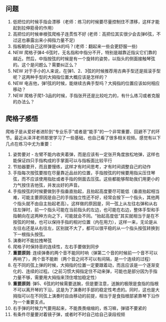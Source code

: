 ## 问题

1. 低把位的时候手指会漂移（老师：练习的时候要尽量控制住不漂移，这样才能起到拉伸筋骨的作用）
1. 高把位的时候单根弦爬格子连贯性不好 (老师：高把位其实很少会去弹6弦，不过这也暴露出来小拇指力量不足)
1. 指板朝向自己这样弹是ok的吗？(老师：翻起来一些会更舒服一些)
1. NEW 爬格子弹4-6弦时，无名指和中指分不开，特别是越靠近指尖它们靠的越近。然后，中指按弦的时候是有一个旋转的姿势，以指头的侧面接触琴弦的。这个是问题么？需要纠正么？
1. NEW 对于手小的人来说，在弹1、2、3弦的时候推荐用古典手型还是摇滚手型呢？这两种手型的大拇指位置大概应该是怎样的？
1. NEW 电吉他，弹1弦的时候，能继续古典手型吗？大拇指的位置应该如何相应移动？
1. NEW 爬格子爬1-3品的时候，手指张开还是比较吃力的，有什么练习或者克服的办法么？


## 爬格子感悟

爬格子是从爱好者进阶到“专业乐手”或者是“能手”的一个非常重要、回避不了的环节。最近从泽洋老师那里学习了一些基础，也自己看了很多相关视频。感觉有以下几点在练习中尤为重要：

1. 姿势要对 - 左臂不能内收夹着弹，而是应该有一定张开角度放松地弹，这样也能保证四只手指构成的手掌面可以与指板面比较平行
1. 节拍器要开，而且要慢练，这样才有时间思考，才有时间调整自己的动作
1. 手指每次按弦要按在尽量靠近品丝的位置，手指按弦的时候要用指尖压住琴弦，而不应该使用指肚或者手指的侧面去压弦。这些都能够帮助我们用更小的力气按住吉他弦，并发出好的声音。
1. 手指按弦的时候要做到手指垂直抬起，且抬起高度要尽可能低（垂直抬起相当难，可能主要原因是自己的手指独立性还不好，经常会按下一个指头，其他两个指头就不由自主抬起老高）。这样做的原因是，同一弦上从左往右弹和从右往左弹时，前一个指头可能在当前指头的左边，也可能在右边，整体手型和手指朝向在这两种方向之下，可能就会不同。“抬起高度低”其实就相当于是在不按弦的时候，也可以保持手指的相对位置（内在用力），这样一来，无论是从左往右还是从右往左，区别就不大了，都可以很平稳的从一个指头按弦转换到下一根指头按弦。
1. 演奏时不能拉拽琴弦
1. 爬格子时保持音的连续性，左右手要做到同步
1. **重要原则**: 连续弹奏的两个音不能同时响（弹第二个音的时候前一个音不可以再响了），两个音不能断（两个音之间不可以有间隔，是一个连续的过程）
1. 在不同的弦上弹的时候，大拇指的位置一定要跟着动，而且应该是一个逐渐变化的、连续的过程。（之前习惯大拇指定住不动来弹，可能也是部分因为手指力量不够，需要用大拇指来顶住增加稳定性）
1. **重要原则**: 弹5、6弦的时候需要送腕，但是要注意，送腕的极限是食指的指根不可以离开琴的下沿，这是为了演奏时手部的稳定性考虑的。同时，这也是大拇指可以在不同弦上演奏时自由移动的前提，相当于是食指根部紧靠琴下沿作为一个重要支点。
1. 右手弹的时候力气要用起来，不能畏畏缩缩的，练习嘛，弹错不要紧的
1. 有条件尽量要对着镜子弹，或者时不时自己给自己录段视频